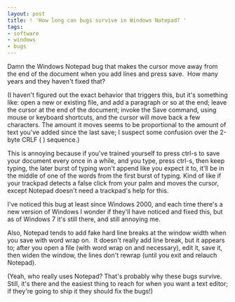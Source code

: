 ```yaml
---
layout: post
title: ! 'How long can bugs survive in Windows Notepad? '
tags:
- software
- windows
- bugs
---
```

Damn the Windows Notepad bug that makes the cursor move away from the end of
the document when you add lines and press save.  How many years and they
haven't fixed that?

(I haven't figured out the exact behavior that triggers this, but it's
something like: open a new or existing file, and add a paragraph or so at the
end; leave the cursor at the end of the document; invoke the Save command,
using mouse or keyboard shortcuts, and the cursor will move back a few
characters. The amount it moves seems to be proportional to the amount of text
you've added since the last save; I suspect some confusion over the 2-byte
CRLF ( ) sequence.)

  
This is annoying because if you've trained yourself to press ctrl-s to save
your document every once in a while, and you type, press ctrl-s, then keep
typing, the later burst of typing won't append like you expect it to, it'll be
in the middle of one of the words from the first burst of typing. Kind of like
if your trackpad detects a false click from your palm and moves the cursor,
except Notepad doesn't need a trackpad's help for this.

I've noticed this bug at least since Windows 2000, and each time there's a new
version of Windows I wonder if they'll have noticed and fixed this, but as of
Windows 7 it's still there, and still annoying me.

Also, Notepad tends to add fake hard line breaks at the window width when you
save with word wrap on.  It doesn't really add line break, but it appears to;
after you open a file (with word wrap on and necessary), edit it, save it,
then widen the window, the lines don't rewrap (until you exit and relauch
Notepad).

(Yeah, who really uses Notepad? That's probably why these bugs survive. Still,
it's there and the easiest thing to reach for when you want a text editor; if
they're going to ship it they should fix the bugs!)

